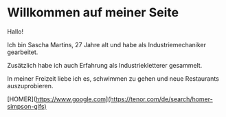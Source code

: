 # Willkommen auf meiner Seite

<p>Hallo!</p>
<p>Ich bin Sascha Martins, 27 Jahre alt und habe als Industriemechaniker gearbeitet.</p> 
<p>Zusätzlich habe ich auch Erfahrung als Industriekletterer gesammelt.</p>
<p>In meiner Freizeit liebe ich es, schwimmen zu gehen und neue Restaurants auszuprobieren.</p>

[HOMER](https://www.google.com](https://tenor.com/de/search/homer-simpson-gifs)
